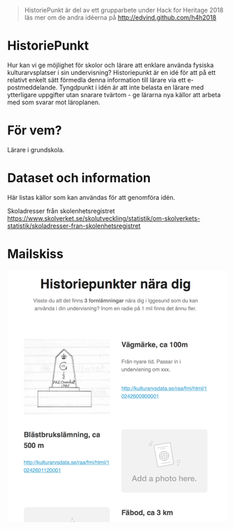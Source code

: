 > HistoriePunkt är del av ett grupparbete under Hack for Heritage 2018
> läs mer om de andra idéerna på http://edvind.github.com/h4h2018

# HistoriePunkt
Hur kan vi ge möjlighet för skolor och lärare att enklare använda fysiska kulturarvsplatser i sin undervisning? Historiepunkt är en idé för att på ett relativt enkelt sätt förmedla denna information till lärare via ett e-postmeddelande. Tyngdpunkt i idén är att inte belasta en lärare med ytterligare uppgifter utan snarare tvärtom - ge lärarna nya källor att arbeta med som svarar mot läroplanen.

# För vem?
Lärare i grundskola.

# Dataset och information

Här listas källor som kan användas för att genomföra idén.

Skoladresser från skolenhetsregistret
https://www.skolverket.se/skolutveckling/statistik/om-skolverkets-statistik/skoladresser-fran-skolenhetsregistret

# Mailskiss

![Mailskiss nr 1](https://github.com/edvind/HistoriePunkt/raw/master/mailskiss_1.png)
